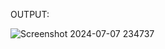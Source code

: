 OUTPUT:

![Screenshot 2024-07-07 234737](https://github.com/immanuelb12/temperature-convertor/assets/116172273/f9bbc56b-0a3b-4e3a-b726-2211c07aa377)
